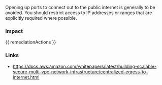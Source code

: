
Opening up ports to connect out to the public internet is generally to be avoided. You should restrict access to IP addresses or ranges that are explicitly required where possible.


### Impact
<!-- Add Impact here -->

<!-- DO NOT CHANGE -->
{{ remediationActions }}

### Links
- https://docs.aws.amazon.com/whitepapers/latest/building-scalable-secure-multi-vpc-network-infrastructure/centralized-egress-to-internet.html


